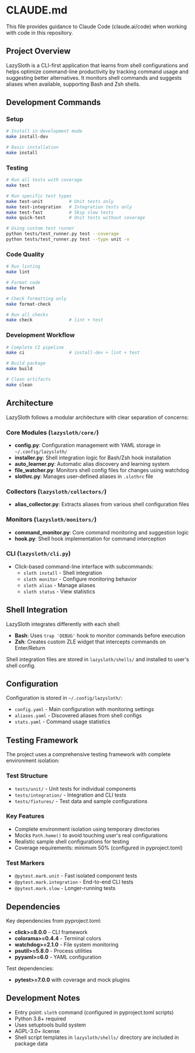 # CLAUDE.md

This file provides guidance to Claude Code (claude.ai/code) when working with code in this repository.

## Project Overview

LazySloth is a CLI-first application that learns from shell configurations and helps optimize command-line productivity by tracking command usage and suggesting better alternatives. It monitors shell commands and suggests aliases when available, supporting Bash and Zsh shells.

## Development Commands

### Setup
```bash
# Install in development mode
make install-dev

# Basic installation
make install
```

### Testing
```bash
# Run all tests with coverage
make test

# Run specific test types
make test-unit          # Unit tests only
make test-integration   # Integration tests only
make test-fast          # Skip slow tests
make quick-test         # Unit tests without coverage

# Using custom test runner
python tests/test_runner.py test --coverage
python tests/test_runner.py test --type unit -v
```

### Code Quality
```bash
# Run linting
make lint

# Format code
make format

# Check formatting only
make format-check

# Run all checks
make check              # lint + test
```

### Development Workflow
```bash
# Complete CI pipeline
make ci                 # install-dev + lint + test

# Build package
make build

# Clean artifacts
make clean
```

## Architecture

LazySloth follows a modular architecture with clear separation of concerns:

### Core Modules (`lazysloth/core/`)
- **config.py**: Configuration management with YAML storage in `~/.config/lazysloth/`
- **installer.py**: Shell integration logic for Bash/Zsh hook installation
- **auto_learner.py**: Automatic alias discovery and learning system
- **file_watcher.py**: Monitors shell config files for changes using watchdog
- **slothrc.py**: Manages user-defined aliases in `.slothrc` file

### Collectors (`lazysloth/collectors/`)
- **alias_collector.py**: Extracts aliases from various shell configuration files

### Monitors (`lazysloth/monitors/`)
- **command_monitor.py**: Core command monitoring and suggestion logic
- **hook.py**: Shell hook implementation for command interception

### CLI (`lazysloth/cli.py`)
- Click-based command-line interface with subcommands:
  - `sloth install` - Shell integration
  - `sloth monitor` - Configure monitoring behavior
  - `sloth alias` - Manage aliases
  - `sloth status` - View statistics

## Shell Integration

LazySloth integrates differently with each shell:
- **Bash**: Uses `trap 'DEBUG'` hook to monitor commands before execution
- **Zsh**: Creates custom ZLE widget that intercepts commands on Enter/Return

Shell integration files are stored in `lazysloth/shells/` and installed to user's shell config.

## Configuration

Configuration is stored in `~/.config/lazysloth/`:
- `config.yaml` - Main configuration with monitoring settings
- `aliases.yaml` - Discovered aliases from shell configs
- `stats.yaml` - Command usage statistics

## Testing Framework

The project uses a comprehensive testing framework with complete environment isolation:

### Test Structure
- `tests/unit/` - Unit tests for individual components
- `tests/integration/` - Integration and CLI tests
- `tests/fixtures/` - Test data and sample configurations

### Key Features
- Complete environment isolation using temporary directories
- Mocks `Path.home()` to avoid touching user's real configurations
- Realistic sample shell configurations for testing
- Coverage requirements: minimum 50% (configured in pyproject.toml)

### Test Markers
- `@pytest.mark.unit` - Fast isolated component tests
- `@pytest.mark.integration` - End-to-end CLI tests
- `@pytest.mark.slow` - Longer-running tests

## Dependencies

Key dependencies from pyproject.toml:
- **click>=8.0.0** - CLI framework
- **colorama>=0.4.4** - Terminal colors
- **watchdog>=2.1.0** - File system monitoring
- **psutil>=5.8.0** - Process utilities
- **pyyaml>=6.0** - YAML configuration

Test dependencies:
- **pytest>=7.0.0** with coverage and mock plugins

## Development Notes

- Entry point: `sloth` command (configured in pyproject.toml scripts)
- Python 3.8+ required
- Uses setuptools build system
- AGPL-3.0+ license
- Shell script templates in `lazysloth/shells/` directory are included in package data